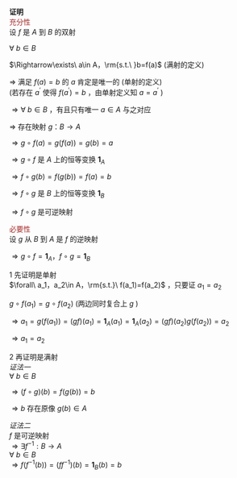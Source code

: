 **证明**    
<font color=brown>充分性</font>    
设 $f$ 是 $A$ 到 $B$ 的双射    
    
 $\forall\ b\in B$     
    
 $\Rightarrow\exists\ a\in A，\rm{s.t.\ }b=f(a)$  (满射的定义)    
    
 $\Rightarrow$ 满足 $f(a)=b$ 的 $a$ 肯定是唯一的 (单射的定义)    
(若存在 $a^\prime$ 使得 $f(a^\prime)=b$ ，由单射定义知 $a=a^\prime$ )    
    
 $\Rightarrow\forall\ b\in B$ ，有且只有唯一 $a\in A$ 与之对应    
    
 $\Rightarrow$ 存在映射 $g：B\rightarrow A$     
    
 $\Rightarrow g\circ f(a)=g(f(a))=g(b)=a$     
    
 $\Rightarrow g\circ f$ 是 $A$ 上的恒等变换 $\mathbf1_A$     
    
 $\Rightarrow f\circ g(b)=f(g(b))=f(a)=b$     
    
 $\Rightarrow f\circ g$ 是 $B$ 上的恒等变换 $\mathbf1_B$     
    
 $\Rightarrow f\circ g$ 是可逆映射    
    
    
<font color=brown>必要性</font>    
设 $g$ 从 $B$ 到 $A$ 是 $f$ 的逆映射    
    
 $\Rightarrow g\circ f=\mathbf1_A，    
f\circ g=\mathbf1_B$     
    
1 先证明是单射    
 $\forall\ a_1，a_2\in A，\rm{s.t.}\ f(a_1)=f(a_2)$ ，只要证 $a_1=a_2$     
    
 $g\circ f(a_1)=g\circ f(a_2)$  (两边同时复合上 $g$ )    
    
 $\Rightarrow a_1=g(f(a_1))=(gf)(a_1)=\mathbf1_A(a_1)=\mathbf1_A(a_2)=(gf)(a_2)g(f(a_2))=a_2$     
    
 $\Rightarrow a_1=a_2$     
    
2 再证明是满射    
*证法一*    
 $\forall\ b\in B$     
    
 $\Rightarrow (f\circ g)(b)=f(g(b))=b$     
    
 $\Rightarrow b$ 存在原像 $g(b)\in A$     
    
*证法二*    
 $f$ 是可逆映射    
 $\Rightarrow\exists f^{-1}:B\to A$     
 $\forall\ b\in B$     
 $\Rightarrow f(f^{-1}(b))=(ff^{-1})(b)=\mathbf1_B(b)=b$     
